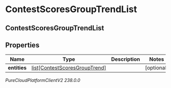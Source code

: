 # ContestScoresGroupTrendList

## ContestScoresGroupTrendList

## Properties

|Name | Type | Description | Notes|
|------------ | ------------- | ------------- | -------------|
| **entities** | [list[ContestScoresGroupTrend]](ContestScoresGroupTrend) |  | [optional] |



_PureCloudPlatformClientV2 238.0.0_
